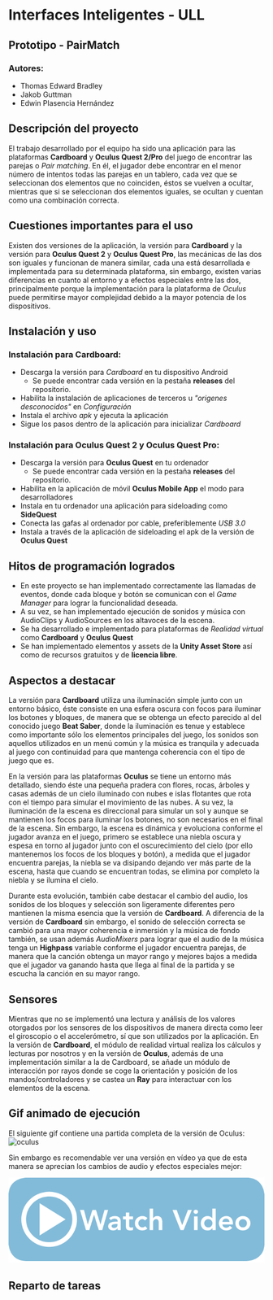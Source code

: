 # Interfaces Inteligentes - ULL
## Prototipo - PairMatch
### Autores:
 - Thomas Edward Bradley
 - Jakob Guttman
 - Edwin Plasencia Hernández

## Descripción del proyecto

El trabajo desarrollado por el equipo ha sido una aplicación para las plataformas **Cardboard** y **Oculus Quest 2/Pro** del juego de encontrar las parejas o _Pair matching_. En él, el jugador debe encontrar en el menor número de intentos todas las parejas en un tablero, cada vez que se seleccionan dos elementos que no coinciden, éstos se vuelven a ocultar, mientras que si se seleccionan dos elementos iguales, se ocultan y cuentan como una combinación correcta.

## Cuestiones importantes para el uso

Existen dos versiones de la aplicación, la versión para **Cardboard** y la versión para **Oculus Quest 2** y **Oculus Quest Pro**, las mecánicas de las dos son iguales y funcionan de manera similar, cada una está desarrollada e implementada para su determinada plataforma, sin embargo, existen varias diferencias en cuanto al entorno y a efectos especiales entre las dos, principalmente porque la implementación para la plataforma de _Oculus_ puede permitirse mayor complejidad debido a la mayor potencia de los dispositivos.

## Instalación y uso

### Instalación para Cardboard:
- Descarga la versión para _Cardboard_ en tu dispositivo Android
  - Se puede encontrar cada versión en la pestaña **releases** del repositorio.
- Habilita la instalación de aplicaciones de terceros u _"origenes desconocidos"_ en _Configuración_
- Instala el archivo _apk_ y ejecuta la aplicación
- Sigue los pasos dentro de la aplicación para inicializar _Cardboard_

### Instalación para Oculus Quest 2 y Oculus Quest Pro:
- Descarga la versión para **Oculus Quest** en tu ordenador
  - Se puede encontrar cada versión en la pestaña **releases** del repositorio.
- Habilita en la aplicación de móvil **Oculus Mobile App** el modo para desarrolladores
- Instala en tu ordenador una aplicación para sideloading como **SideQuest**
- Conecta las gafas al ordenador por cable, preferiblemente *USB 3.0*
- Instala a través de la aplicación de sideloading el apk de la versión de **Oculus Quest**

## Hitos de programación logrados

- En este proyecto se han implementado correctamente las llamadas de eventos, donde cada bloque y botón se comunican con el _Game Manager_ para lograr la funcionalidad deseada.
- A su vez, se han implementado ejecución de sonidos y música con AudioClips y AudioSources en los altavoces de la escena.
- Se ha desarrollado e implementado para plataformas de _Realidad virtual_ como **Cardboard** y **Oculus Quest**
- Se han implementado elementos y assets de la **Unity Asset Store** así como de recursos gratuitos y de __licencia libre__.

## Aspectos a destacar

La versión para __Cardboard__ utiliza una iluminación simple junto con un entorno básico, éste consiste en una esfera oscura con focos para iluminar los botones y bloques, de manera que se obtenga un efecto parecido al del conocido juego **Beat Saber**, donde la iluminación es tenue y establece como importante sólo los elementos principales del juego, los sonidos son aquellos utilizados en un menú común y la música es tranquila y adecuada al juego con continuidad para que mantenga coherencia con el tipo de juego que es.

En la versión para las plataformas **Oculus** se tiene un entorno más detallado, siendo éste una pequeña pradera con flores, rocas, árboles y casas además de un cielo iluminado con nubes e islas flotantes que rota con el tiempo para simular el movimiento de las nubes. A su vez, la iluminación de la escena es direccional para simular un sol y aunque se mantienen los focos para iluminar los botones, no son necesarios en el final de la escena. Sin embargo, la escena es dinámica y evoluciona conforme el jugador avanza en el juego, primero se establece una niebla oscura y espesa en torno al jugador junto con el oscurecimiento del cielo (por ello mantenemos los focos de los bloques y botón), a medida que el jugador encuentra parejas, la niebla se va disipando dejando ver más parte de la escena, hasta que cuando se encuentran todas, se elimina por completo la niebla y se ilumina el cielo.

Durante esta evolución, también cabe destacar el cambio del audio, los sonidos de los bloques y selección son ligeramente diferentes pero mantienen la misma esencia que la versión de **Cardboard**. A diferencia de la versión de **Cardboard** sin embargo, el sonido de selección correcta se cambió para una mayor coherencia e inmersión y la música de fondo también, se usan además _AudioMixers_ para lograr que el audio de la música tenga un __Highpass__ variable conforme el jugador encuentra parejas, de manera que la canción obtenga un mayor rango y mejores bajos a medida que el jugador va ganando hasta que llega al final de la partida y se escucha la canción en su mayor rango.

## Sensores

Mientras que no se implementó una lectura y análisis de los valores otorgados por los sensores de los dispositivos de manera directa como leer el giroscopio o el accelerómetro, sí que son utilizados por la aplicación. En la versión de **Cardboard**, el módulo de realidad virtual realiza los cálculos y lecturas por nosotros y en la versión de **Oculus**, además de una implementación similar a la de Cardboard, se añade un módulo de interacción por rayos donde se coge la orientación y posición de los mandos/controladores y se castea un **Ray** para interactuar con los elementos de la escena.

## Gif animado de ejecución

El siguiente gif contiene una partida completa de la versión de Oculus:
![oculus](media/gif/oculus_gameplay.gif)

Sin embargo es recomendable ver una versión en vídeo ya que de esta manera se aprecian los cambios de audio y efectos especiales mejor:

[![oculus_video](media/img/watch.png)](media/video/oculus_gameplay.mp4)

## Reparto de tareas